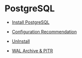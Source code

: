 # PostgreSQL

* [Install PostgreSQL](PostgreSQL/Install_PostgresQL_in_Ubuntu.md)

* [Configuration Recommendation](https://pgconfigurator.cybertec-postgresql.com/)

* [UnInstall](PostgreSQL/UnInstall%20PostgreSQL.md)

* [WAL Archive & PITR](PostgreSQL/WAL%20Archive%20&%20PITR.md)